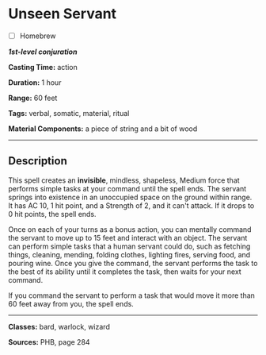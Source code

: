 # Unseen Servant

- [ ] Homebrew

***1st-level conjuration***

**Casting Time:** action

**Duration:** 1 hour

**Range:** 60 feet

**Tags:** verbal, somatic, material, ritual

**Material Components:** a piece of string and a bit of wood

---

## Description
This spell creates an **invisible**, mindless, shapeless, Medium force that performs simple tasks at your command until the spell ends.
The servant springs into existence in an unoccupied space on the ground within range.
It has AC 10, 1 hit point, and a Strength of 2, and it can't attack.
If it drops to 0 hit points, the spell ends.

Once on each of your turns as a bonus action, you can mentally command the servant to move up to 15 feet and interact with an object.
The servant can perform simple tasks that a human servant could do, such as fetching things, cleaning, mending, folding clothes, lighting fires, serving food, and pouring wine.
Once you give the command, the servant performs the task to the best of its ability until it completes the task, then waits for your next command.

If you command the servant to perform a task that would move it more than 60 feet away from you, the spell ends.

---

**Classes:** bard, warlock, wizard

**Sources:** PHB, page 284
